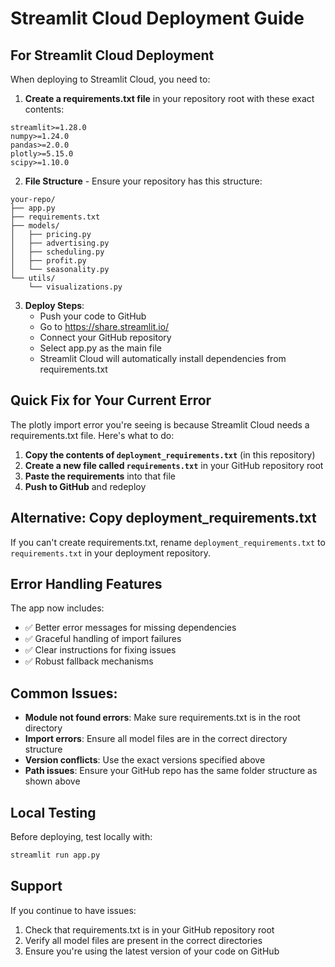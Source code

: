 # Streamlit Cloud Deployment Guide

## For Streamlit Cloud Deployment

When deploying to Streamlit Cloud, you need to:

1. **Create a requirements.txt file** in your repository root with these exact contents:
```
streamlit>=1.28.0
numpy>=1.24.0
pandas>=2.0.0
plotly>=5.15.0
scipy>=1.10.0
```

2. **File Structure** - Ensure your repository has this structure:
```
your-repo/
├── app.py
├── requirements.txt
├── models/
│   ├── pricing.py
│   ├── advertising.py
│   ├── scheduling.py
│   ├── profit.py
│   └── seasonality.py
└── utils/
    └── visualizations.py
```

3. **Deploy Steps**:
   - Push your code to GitHub
   - Go to https://share.streamlit.io/
   - Connect your GitHub repository
   - Select app.py as the main file
   - Streamlit Cloud will automatically install dependencies from requirements.txt

## Quick Fix for Your Current Error

The plotly import error you're seeing is because Streamlit Cloud needs a requirements.txt file. Here's what to do:

1. **Copy the contents of `deployment_requirements.txt`** (in this repository) 
2. **Create a new file called `requirements.txt`** in your GitHub repository root
3. **Paste the requirements** into that file
4. **Push to GitHub** and redeploy

## Alternative: Copy deployment_requirements.txt

If you can't create requirements.txt, rename `deployment_requirements.txt` to `requirements.txt` in your deployment repository.

## Error Handling Features

The app now includes:
- ✅ Better error messages for missing dependencies
- ✅ Graceful handling of import failures
- ✅ Clear instructions for fixing issues
- ✅ Robust fallback mechanisms

## Common Issues:

- **Module not found errors**: Make sure requirements.txt is in the root directory
- **Import errors**: Ensure all model files are in the correct directory structure
- **Version conflicts**: Use the exact versions specified above
- **Path issues**: Ensure your GitHub repo has the same folder structure as shown above

## Local Testing

Before deploying, test locally with:
```bash
streamlit run app.py
```

## Support

If you continue to have issues:
1. Check that requirements.txt is in your GitHub repository root
2. Verify all model files are present in the correct directories
3. Ensure you're using the latest version of your code on GitHub